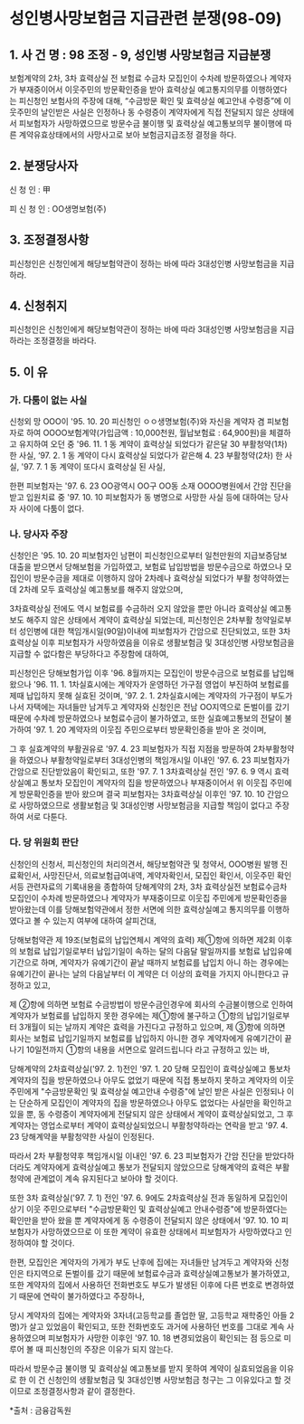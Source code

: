 # 성인병사망보험금 지급관련 분쟁(98-09)

## 1. 사 건 명 : 98 조정 - 9, 성인병 사망보험금 지급분쟁

 보험계약의 2차, 3차 효력상실 전 보험료 수금차 모집인이 수차례 방문하였으나 계약자가 부재중이어서 이웃주민의 방문확인증을 받아 효력상실 예고통지의무를 이행하였다는 피신청인 보험사의 주장에 대해, “수금방문 확인 및 효력상실 예고안내 수령증”에 이웃주민의 날인받은 사실은 인정하나 동 수령증이 계약자에게 직접 전달되지 않은 상태에서 피보험자가 사망하였으므로 방문수금 불이행 및 효력상실 예고통보의무 불이행에 따른 계약유효상태에서의 사망사고로 보아 보험금지급조정 결정을 하다. 



## 2. 분쟁당사자
   신   청  인  :  甲

   피 신 청 인  :  OO생명보험(주)


## 3. 조정결정사항
   피신청인은 신청인에게 해당보험약관이 정하는 바에 따라 3대성인병 사망보험금을 지급하라.


## 4. 신청취지
   피신청인은 신청인에게 해당보험약관이 정하는 바에 따라 3대성인병 사망보험금을 지급하라는 조정결정을 바라다.


## 5. 이  유

###  가. 다툼이 없는 사실
신청외 망 OOO이 '95. 10. 20 피신청인 ㅇㅇ생명보험(주)와 자신을 계약자 겸 피보험자로 하여 OOOO보험계약(가입금액 : 10,000천원, 월납보험료 : 64,900원)을 체결하고 유지하여 오던 중 '96. 11. 1 동 계약이 효력상실 되었다가 같은달 30 부활청약(1차) 한 사실, ‘97. 2. 1 동 계약이 다시 효력상실 되었다가 같은해 4. 23 부활청약(2차) 한 사실, '97. 7. 1 동 계약이 또다시 효력상실 된 사실,

한편 피보험자는 '97. 6. 23 OO광역시 OO구 OO동 소재 OOOO병원에서 간암 진단을 받고 입원치료 중 '97. 10. 10 피보험자가 동 병명으로 사망한 사실 등에 대하여는 당사자 사이에 다툼이 없다.


### 나. 당사자 주장
신청인은 '95. 10. 20 피보험자인 남편이 피신청인으로부터 일천만원의 지급보증담보대출을 받으면서 당해보험을 가입하였고, 보험료 납입방법을 방문수금으로 하였으나 모집인이 방문수금을 제대로 이행하지 않아 2차례나 효력상실 되었다가 부활 청약하였는데 2차례 모두 효력상실 예고통보를 해주지 않았으며,
  
3차효력상실 전에도 역시 보험료를 수금하러 오지 않았을 뿐만 아니라 효력상실 예고통보도 해주지 않은 상태에서 계약이 효력상실 되었는데, 피신청인은 2차부활 청약일로부터 성인병에 대한 책임개시일(90일)이내에 피보험자가 간암으로 진단되었고, 또한 3차효력상실 이후 피보험자가 사망하였음을 이유로 생활보험금 및 3대성인병 사망보험금을 지급할 수 없다함은 부당하다고 주장함에 대하여,

피신청인은 당해보험가입 이후 '96. 8월까지는 모집인이 방문수금으로 보험료를 납입해 왔으나 '96. 11. 1. 1차실효시에는 계약자가 운영하던 가구점 영업이 부진하여 보험료를 제때 납입하지 못해 실효된 것이며, '97. 2. 1. 2차실효시에는 계약자의 가구점이 부도가 나서 자택에는 자녀들만 남겨두고 계약자와 신청인은 전남 OO지역으로 돈벌이를 갔기 때문에 수차례 방문하였으나 보험료수금이 불가하였고, 또한 실효예고통보의 전달이 불가하여 '97. 1. 20  계약자의 이웃집 주민으로부터  방문확인증을 받아 온 것이며,

그 후 실효계약의 부활권유로 '97. 4. 23 피보험자가 직접 지점을 방문하여 2차부활청약을 하였으나 부활청약일로부터 3대성인병의 책임개시일 이내인 '97. 6. 23 피보험자가 간암으로 진단받았음이 확인되고, 또한 '97. 7. 1 3차효력상실 전인 '97. 6. 9 역시 효력상실예고 통보차 모집인이 계약자의 집을 방문하였으나 부재중이어서 위 이웃집 주민에게 방문확인증을 받아 왔으며 결국 피보험자는 3차효력상실 이후인 '97. 10. 10 간암으로 사망하였으므로 생활보험금 및 3대성인병 사망보험금을  지급할 책임이 없다고 주장하여 서로 다툰다.


### 다. 당 위원회 판단
신청인의 신청서, 피신청인의 처리의견서, 해당보험약관 및 청약서, OOO병원 발행 진료확인서, 사망진단서, 의료보험급여내역, 계약자확인서, 모집인 확인서, 이웃주민 확인서등 관련자료의 기록내용을 종합하여 당해계약의 2차, 3차 효력상실전 보험료수금차 모집인이 수차례 방문하였으나 계약자가 부재중이므로 이웃집 주민에게 방문확인증을 받아왔는데 이를 당해보험약관에서 정한 서면에 의한 효력상실예고 통지의무를 이행하였다고 볼 수 있는지 여부에 대하여 살피건대,

당해보험약관 제 19조(보험료의 납입연체시 계약의 효력) 제①항에 의하면 제2회 이후의 보험료 납입기일로부터 납입기일이 속하는 달의 다음달 말일까지를 보험료 납입유예기간으로 하며, 계약자가 유예기간이 끝날 때까지 보험료를 납입치 아니 하는 경우에는 유예기간이 끝나는 날의 다음날부터 이 계약은 더 이상의 효력을 가지지 아니한다고 규정하고 있고,

제 ②항에 의하면 보험료 수금방법이 방문수금인경우에 회사의 수금불이행으로 인하여 계약자가 보험료를 납입하지 못한 경우에는 제①항에 불구하고 ①항의 납입기일로부터 3개월이 되는 날까지 계약은 효력을 가진다고 규정하고 있으며, 제 ③항에 의하면 회사는 보험료 납입기일까지 보험료를 납입하지 아니한 경우 계약자에게 유예기간이 끝나기 10일전까지 ①항의 내용을 서면으로 알려드립니다 라고 규정하고 있는 바,

당해계약의 2차효력상실('97. 2. 1)전인 '97. 1. 20 당해 모집인이 효력상실예고 통보차 계약자의 집을 방문하였으나 아무도 없었기 때문에 직접 통보하지 못하고 계약자의 이웃 주민에게 "수금방문확인 및 효력상실 예고안내 수령증"에 날인 받은 사실은 인정되나 이는 단순하게 모집인이 계약자의 집을 방문하였으나 아무도 없었다는 사실만을 확인하고 있을 뿐, 동 수령증이 계약자에게 전달되지 않은 상태에서 계약이 효력상실되었고, 그 후 계약자는 영업소로부터 계약이 효력상실되었으니 부활청약하라는 연락을 받고 '97. 4. 23 당해계약을 부활청약한 사실이 인정된다.

따라서 2차 부활청약후 책임개시일 이내인 '97. 6. 23 피보험자가 간암 진단을 받았다하더라도 계약자에게 효력상실예고 통보가 전달되지 않았으므로 당해계약의 효력은 부활청약에 관계없이 계속 유지된다고 보아야 할 것이다.

또한 3차 효력상실('97. 7. 1) 전인 '97. 6. 9에도 2차효력상실 전과 동일하게 모집인이 상기 이웃 주민으로부터 "수금방문확인 및 효력상실예고 안내수령증"에 방문하였다는 확인만을 받아 왔을 뿐 계약자에게 동 수령증이 전달되지 않은 상태에서 '97. 10. 10 피보험자가 사망하였으므로 이 또한 계약이 유효한 상태에서 피보험자가 사망하였다고 인정하여야 할 것이다.

한편, 모집인은 계약자의 가게가 부도 난후에 집에는 자녀들만 남겨두고 계약자와 신청인은 타지역으로 돈벌이를 갔기 때문에 보험료수금과 효력상실예고통보가 불가하였고, 또한 계약자의 집에서 사용하던 전화번호도 부도가 발생된 이후에 다른 번호로 변경하였기 때문에 연락이 불가하였다고 주장하나,

당시 계약자의 집에는 계약자와 3자녀(고등학교를  졸업한 딸, 고등학교 재학중인 아들 2명)가 살고 있었음이 확인되고, 또한 전화번호도 과거에 사용하던 번호를 그대로 계속 사용하였으며 피보험자가 사망한 이후인 '97. 10. 18 변경되었음이 확인되는 점 등으로 미루어 볼 때 피신청인의 주장은 이유가 되지 않는다.

따라서 방문수금 불이행 및 효력상실 예고통보를 받지 못하여 계약이 실효되었음을 이유로 한 이 건 신청인의 생활보험금 및 3대성인병 사망보험금 청구는 그 이유있다고 할 것이므로 조정결정사항과 같이 결정한다.

*출처 : 금융감독원
